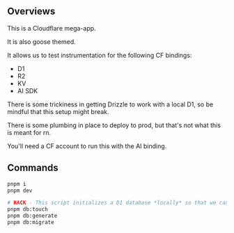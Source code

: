 ## Overviews

This is a Cloudflare mega-app. 

It is also goose themed.

It allows us to test instrumentation for the following CF bindings:

- D1
- R2
- KV
- AI SDK

There is some trickiness in getting Drizzle to work with a local D1, so be mindful that this setup might break.

There is some plumbing in place to deploy to prod, but that's not what this is meant for rn.

You'll need a CF account to run this with the AI binding.

## Commands
```sh
pnpm i
pnpm dev
```

```sh
# HACK - This script initializes a D1 database *locally* so that we can mess with it
pnpm db:touch
pnpm db:generate
pnpm db:migrate
```
